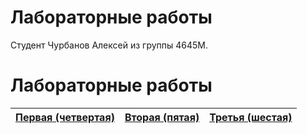 # Лабораторные работы

Студент Чурбанов Алексей из группы 4645М.


# Лабораторные работы

[Первая (четвертая)](lab4.md) | [Вторая (пятая)](lab5.md) | [Третья (шестая)](lab6.md)|
-----------------------------------|--------------------------------|--------------------------------|
